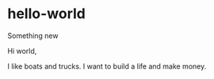 # hello-world
Something new

Hi world,

I like boats and trucks. I want to build a life and make money.
